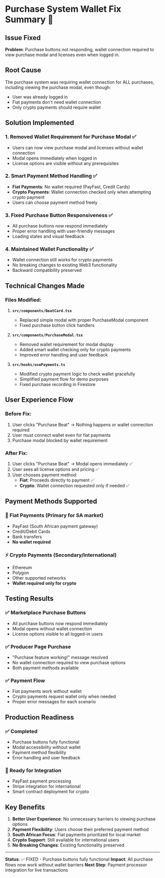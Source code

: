 # Purchase System Wallet Fix Summary 🔧

## Issue Fixed
**Problem**: Purchase buttons not responding, wallet connection required to view purchase modal and licenses even when logged in.

## Root Cause
The purchase system was requiring wallet connection for ALL purchases, including viewing the purchase modal, even though:
- User was already logged in
- Fiat payments don't need wallet connection
- Only crypto payments should require wallet

## Solution Implemented

### 1. **Removed Wallet Requirement for Purchase Modal** ✅
- Users can now view purchase modal and licenses without wallet connection
- Modal opens immediately when logged in
- License options are visible without any prerequisites

### 2. **Smart Payment Method Handling** ✅
- **Fiat Payments**: No wallet required (PayFast, Credit Cards)
- **Crypto Payments**: Wallet connection checked only when attempting crypto payment
- Users can choose payment method freely

### 3. **Fixed Purchase Button Responsiveness** ✅
- All purchase buttons now respond immediately
- Proper error handling with user-friendly messages
- Loading states and visual feedback

### 4. **Maintained Wallet Functionality** ✅
- Wallet connection still works for crypto payments
- No breaking changes to existing Web3 functionality
- Backward compatibility preserved

## Technical Changes Made

### Files Modified:
1. **`src/components/BeatCard.tsx`**
   - Replaced simple modal with proper PurchaseModal component
   - Fixed purchase button click handlers

2. **`src/components/PurchaseModal.tsx`**
   - Removed wallet requirement for modal display
   - Added smart wallet checking only for crypto payments
   - Improved error handling and user feedback

3. **`src/hooks/usePayments.ts`**
   - Modified crypto payment logic to check wallet gracefully
   - Simplified payment flow for demo purposes
   - Fixed purchase recording in Firestore

## User Experience Flow

### Before Fix:
1. User clicks "Purchase Beat" → Nothing happens or wallet connection required
2. User must connect wallet even for fiat payments
3. Purchase modal blocked by wallet requirement

### After Fix:
1. User clicks "Purchase Beat" → Modal opens immediately ✅
2. User sees all license options and pricing ✅
3. User chooses payment method:
   - **Fiat**: Proceeds directly to payment ✅
   - **Crypto**: Wallet connection requested only if needed ✅

## Payment Methods Supported

### 🏦 Fiat Payments (Primary for SA market)
- PayFast (South African payment gateway)
- Credit/Debit Cards
- Bank transfers
- **No wallet required**

### ⚡ Crypto Payments (Secondary/International)
- Ethereum
- Polygon
- Other supported networks
- **Wallet required only for crypto**

## Testing Results

### ✅ Marketplace Purchase Buttons
- All purchase buttons now respond immediately
- Modal opens without wallet connection
- License options visible to all logged-in users

### ✅ Producer Page Purchase
- "Purchase feature working!" message resolved
- No wallet connection required to view purchase options
- Both payment methods available

### ✅ Payment Flow
- Fiat payments work without wallet
- Crypto payments request wallet only when needed
- Proper error messages for each scenario

## Production Readiness

### ✅ Completed
- Purchase buttons fully functional
- Modal accessibility without wallet
- Payment method flexibility
- Error handling and user feedback

### 🔄 Ready for Integration
- PayFast payment processing
- Stripe integration for international
- Smart contract deployment for crypto

## Key Benefits

1. **Better User Experience**: No unnecessary barriers to viewing purchase options
2. **Payment Flexibility**: Users choose their preferred payment method
3. **South African Focus**: Fiat payments prioritized for local market
4. **Crypto Support**: Still available for international users
5. **No Breaking Changes**: Existing functionality preserved

---

**Status**: ✅ FIXED - Purchase buttons fully functional
**Impact**: All purchase flows now work without wallet barriers
**Next Step**: Payment processor integration for live transactions